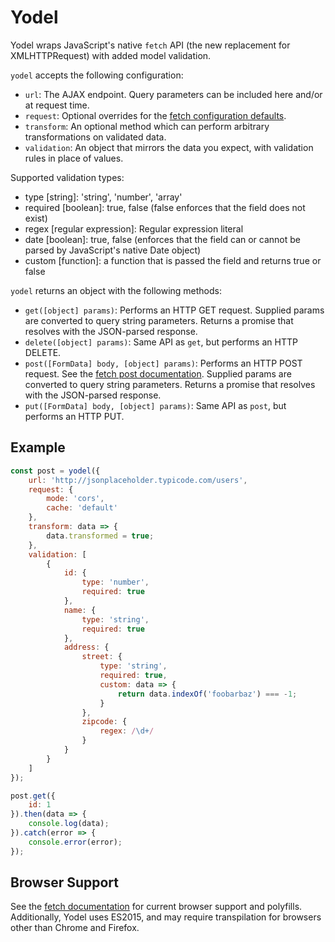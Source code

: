 # Yodel

Yodel wraps JavaScript's native `fetch` API (the new replacement for XMLHTTPRequest) with added model validation. 

`yodel` accepts the following configuration:

- `url`: The AJAX endpoint. Query parameters can be included here and/or at request time.
- `request`: Optional overrides for the [fetch configuration defaults](https://developer.mozilla.org/en-US/docs/Web/API/Fetch_API/Using_Fetch#Supplying_request_options).
- `transform`: An optional method which can perform arbitrary transformations on validated data.
- `validation`: An object that mirrors the data you expect, with validation rules in place of values.

Supported validation types:

- type [string]: 'string', 'number', 'array'
- required [boolean]: true, false (false enforces that the field does not exist)
- regex [regular expression]: Regular expression literal
- date [boolean]: true, false (enforces that the field can or cannot be parsed by JavaScript's native Date object)
- custom [function]: a function that is passed the field and returns true or false

`yodel` returns an object with the following methods:

- `get([object] params)`: Performs an HTTP GET request. Supplied params are converted to query string parameters. Returns a promise that resolves with the JSON-parsed response.
- `delete([object] params)`: Same API as `get`, but performs an HTTP DELETE.
- `post([FormData] body, [object] params)`: Performs an HTTP POST request. See the [fetch post documentation](https://developer.mozilla.org/en-US/docs/Web/API/Fetch_API/Using_Fetch#Body). Supplied params are converted to query string parameters. Returns a promise that resolves with the JSON-parsed response.
- `put([FormData] body, [object] params)`: Same API as `post`, but performs an HTTP PUT.

## Example

```javascript
const post = yodel({
	url: 'http://jsonplaceholder.typicode.com/users',
	request: {
		mode: 'cors',
		cache: 'default'
	},
	transform: data => {
		data.transformed = true;
	},
	validation: [
		{
			id: {
				type: 'number',
				required: true
			},
			name: {
				type: 'string',
				required: true
			},
			address: {
				street: {
					type: 'string',
					required: true,
					custom: data => {
						return data.indexOf('foobarbaz') === -1;
					}
				},
				zipcode: {
					regex: /\d+/
				}
			}
		}
	]
});

post.get({
	id: 1
}).then(data => {
	console.log(data);
}).catch(error => {
	console.error(error);
});
```

## Browser Support

See the [fetch documentation](https://developer.mozilla.org/en-US/docs/Web/API/Fetch_API/Using_Fetch#The_state_of_browser_support) for current browser support and polyfills. Additionally, Yodel uses ES2015, and may require transpilation for browsers other than Chrome and Firefox.
